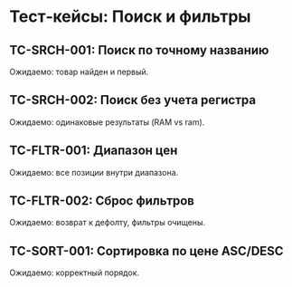 # Тест‑кейсы: Поиск и фильтры

## TC-SRCH-001: Поиск по точному названию
Ожидаемо: товар найден и первый.

## TC-SRCH-002: Поиск без учета регистра
Ожидаемо: одинаковые результаты (RAM vs ram).

## TC-FLTR-001: Диапазон цен
Ожидаемо: все позиции внутри диапазона.

## TC-FLTR-002: Сброс фильтров
Ожидаемо: возврат к дефолту, фильтры очищены.

## TC-SORT-001: Сортировка по цене ASC/DESC
Ожидаемо: корректный порядок.
